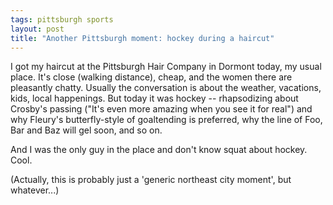```yaml
---
tags: pittsburgh sports
layout: post
title: "Another Pittsburgh moment: hockey during a haircut"
---
```




<p>I got my haircut at the Pittsburgh Hair Company in Dormont today, my usual place. It's close (walking distance), cheap, and the women there are pleasantly chatty. Usually the conversation is about the weather, vacations, kids, local happenings. But today it was hockey -- rhapsodizing about Crosby's passing ("It's even more amazing when you see it for real") and why Fleury's butterfly-style of goaltending is preferred, why the line of Foo, Bar and Baz will gel soon, and so on.</p>

<p>And I was the only guy in the place and don't know squat about hockey. Cool.</p>

<p>(Actually, this is probably just a 'generic northeast city moment', but whatever...)</p>


